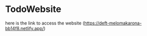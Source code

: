 # TodoWebsite
here is the link to access the website (https://deft-melomakarona-bb14f8.netlify.app/)
